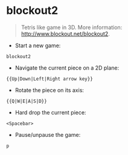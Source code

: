 # blockout2

> Tetris like game in 3D.
> More information: <http://www.blockout.net/blockout2>.

- Start a new game:

`blockout2`

- Navigate the current piece on a 2D plane:

`{{Up|Down|Left|Right arrow key}}`

- Rotate the piece on its axis:

`{{Q|W|E|A|S|D}}`

- Hard drop the current piece:

`<Spacebar>`

- Pause/unpause the game:

`p`
